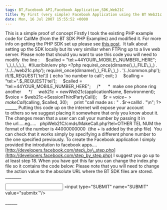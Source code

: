 ```yaml
---
tags: BT,Facebook API,Facebook Application,SDK,Web21C
title: My First (very simple) Facebook Application using the BT Web21c SDK
date: Mon, 16 Jul 2007 15:55:52 +0000
---
```

This is a simple proof of concept Firstly I took the existing PHP example code for CallMe (from the BT SDK PHP Examples) and modified it. For more info on getting the PHP SDK set up please see [this post](http://simonmcmanus.wordpress.com/2007/07/16/php-sdk-for-dummies-using-windows-2/ "this post.").  It talk about setting up the SDK locally but its very similiar when FTPing up to a live web server. Please note that should you want to use this code you will need to modify  the line :     $called = "tel:+44YOUR\_MOBILE\_NUMBER\_HERE";  \_\_\_\_\_\_  #!/usr/bin/env php <?php require\_once(dirname(\_\_FILE\_\_) . '/../../web21c.php'); require\_once(dirname(\_\_FILE\_\_) . '/../common.php'); if(!$\_REQUEST\['tel'\]) { echo 'no number to call'; exit; }     $calling = "tel:+".$\_REQUEST\['tel'\];     $called = "tel:+44YOUR\_MOBILE\_NUMBER\_HERE";     /\*      \*  make one phone ring another      \*/     $web21c = new Web21c($applicationName, $environment);     $voice = $web21c->SessionThirdPartyCall();     $r = $voice->makeCall($calling, $called, 30);     print "call made as : " . $r->callId . "\\n"; ?> \_\_\_\_\_\_ Putting this code up on the internet will expose your account to others so we suggest placing it somewhere that only you know about it. The changes mean that a user can call your number by passing it in the url.....eg.....   phpWeb21C/cmds/MakeCall.php?tel=OTHER TEL NUM the format of the number is 44000000000  (the + is added by the php file)  You can check that it works simply by specifying a different phone number to the one specified previously. To create the Facebook application I simply provided the introdution to facebook apps.... [http://developers.facebook.com/step\_by\_step.php](http://developers.facebook.com/step_by_step.php) I suggest you go up to at least step 18. When you have got this far you can change the index.php file so it contains the code below: Please note that you will need to change  the action value to the absolute URL where the BT SDK files are stored. \_\_\_\_\_\_\_\_ <form action="[http://YOURAPPLICATIONURL/phpWeb21C/examples/cmds/makeCall.php](http://yourapplicationurl/phpWeb21C/examples/cmds/makeCall.php)"> <input type="text" name="tel" /> <input type="SUBMIT" name="SUBMIT"  value="submitx\`"/> </form> \_\_\_\_\_\_
